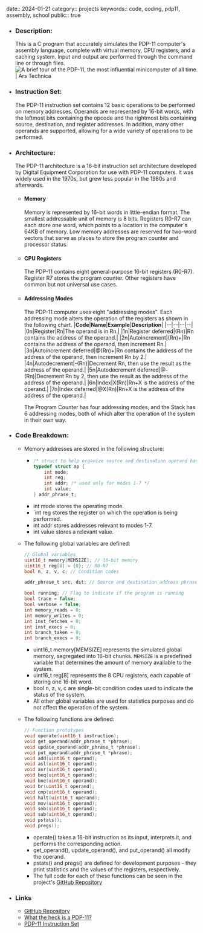 date:: 2024-01-21
category:: projects
keywords:: code, coding, pdp11, assembly, school
public:: true

- ### Description:
  This is a C program that accurately simulates the PDP-11 computer's assembly language, complete with virtual memory, CPU registers, and a caching system. Input and output are performed through the command line or through files.
  ![A brief tour of the PDP-11, the most influential minicomputer of all time |  Ars Technica](https://cdn.arstechnica.net/wp-content/uploads/2013/10/unix-creators.jpg)
- ### Instruction Set:
  The PDP-11 instruction set contains 12 basic operations to be performed on memory addresses. Operands are represented by 16-bit words, with the leftmost bits containing the opcode and the rightmost bits containing source, destination, and register addresses. In addition, many other operands are supported, allowing for a wide variety of operations to be performed.
- ### Architecture:
  The PDP-11 architecture is a 16-bit instruction set architecture developed by Digital Equipment Corporation for use with PDP-11 computers. It was widely used in the 1970s, but grew less popular in the 1980s and afterwards.
	- #### Memory
	  Memory is represented by 16-bit words in little-endian format. The smallest addressable unit of memory is 8 bits. Registers R0-R7 can each store one word, which points to a location in the computer's 64KB of memory. Low memory addresses are reserved for two-word vectors that serve as places to store the program counter and processor status.
	- #### CPU Registers
	  The PDP-11 contains eight general-purpose 16-bit registers (R0-R7). Register R7 stores the program counter. Other registers have common but not universal use cases.
	- #### Addressing Modes
	  The PDP-11 computer uses eight "addressing modes". Each addressing mode alters the operation of the registers as shown in the following chart.
	  |**Code**|**Name**|**Example**|**Description**|
	  |--|--|--|--|
	  |0n|Register|Rn|The operand is in Rn.|
	  |1n|Register deferred|(Rn)|Rn contains the address of the operand.|
	  |2n|Autoincrement|(Rn)+|Rn contains the address of the operand, then increment Rn.|
	  |3n|Autoincrement deferred|@(Rn)+|Rn contains the address of the address of the operand, then increment Rn by 2.|
	  |4n|Autodecrement|-(Rn)|Decrement Rn, then use the result as the address of the operand.|
	  |5n|Autodecrement deferred|@-(Rn)|Decrement Rn by 2, then use the result as the address of the address of the operand.|
	  |6n|Index|X(Rn)|Rn+X is the address of the operand.|
	  |7n|Index deferred|@X(Rn)|Rn+X is the address of the address of the operand.|
	  
	  The Program Counter has four addressing modes, and the Stack has 6 addressing modes, both of which alter the operation of the system in their own way.
- ### Code Breakdown:
	- Memory addresses are stored in the following structure:
		- ```c
		  /* struct to help organize source and destination operand handling */
		  typedef struct ap {
		      int mode;
		      int reg;
		      int addr; /* used only for modes 1-7 */
		      int value;
		  } addr_phrase_t;
		  ```
		- int mode stores the operating mode.
		- `int reg stores the register on which the operation is being performed.
		- int addr stores addresses relevant to modes 1-7.
		- int value stores a relevant value.
	- The following global variables are defined:
	  ```c
	  // Global variables
	  uint16_t memory[MEMSIZE]; // 16-bit memory
	  uint16_t reg[8] = {0}; // R0-R7
	  bool n, z, v, c; // Condition codes
	  
	  addr_phrase_t src, dst; // Source and destination address phrases
	  
	  bool running; // Flag to indicate if the program is running
	  bool trace = false;
	  bool verbose = false;
	  int memory_reads = 0;
	  int memory_writes = 0;
	  int inst_fetches = 0;
	  int inst_execs = 0;
	  int branch_taken = 0;
	  int branch_execs = 0;
	  ```
		- uint16_t memory[MEMSIZE] represents the simulated global memory, segregated into 16-bit chunks. `MEMSIZE` is a predefined variable that determines the amount of memory available to the system.
		- uint16_t reg[8] represents the 8 CPU registers, each capable of storing one 16-bit word.
		- bool n, z, v, c are single-bit condition codes used to indicate the status of the system.
		- All other global variables are used for statistics purposes and do not affect the operation of the system.
	- The following functions are defined:
	  
	  ```c
	  // Function prototypes
	  void operate(uint16_t instruction);
	  void get_operand(addr_phrase_t *phrase);
	  void update_operand(addr_phrase_t *phrase);
	  void put_operand(addr_phrase_t *phrase);
	  void add(uint16_t operand);
	  void asl(uint16_t operand);
	  void asr(uint16_t operand);
	  void beq(uint16_t operand);
	  void bne(uint16_t operand);
	  void br(uint16_t operand);
	  void cmp(uint16_t operand);
	  void halt(uint16_t operand);
	  void mov(uint16_t operand);
	  void sob(uint16_t operand);
	  void sub(uint16_t operand);
	  void pstats();
	  void pregs();
	  ```
		- operate() takes a 16-bit instruction as its input, interprets it, and performs the corresponding action.
		- get_operand(), update_operand(), and put_operand() all modify the operand.
		- pstats() and pregs() are defined for development purposes - they print statistics and the values of the registers, respectively.
		- The full code for each of these functions can be seen in the project's [GitHub Repository](https://github.com/tealblu/pdp11-sim)
- ### Links
	- [GitHub Repository](https://github.com/tealblu/pdp11-sim)
	- [What the heck is a PDP-11?](https://en.wikipedia.org/wiki/PDP-11)
	- [PDP-11 Instruction Set](https://www.teach.cs.toronto.edu/~ajr/258/pdp11.pdf)